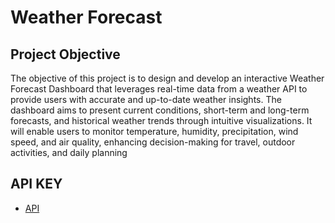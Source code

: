 # Weather Forecast
## Project Objective
The objective of this project is to design and develop an interactive Weather Forecast Dashboard that leverages real-time data from a weather API to provide users with accurate and up-to-date weather insights. The dashboard aims to present current conditions, short-term and long-term forecasts, and historical weather trends through intuitive visualizations. It will enable users to monitor temperature, humidity, precipitation, wind speed, and air quality, enhancing decision-making for travel, outdoor activities, and daily planning
## API KEY
- <a href ="7058a382cc55479e93f51816251009">API</a>

